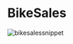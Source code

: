 # BikeSales

![bikesalessnippet](https://github.com/snurekop/BikeSales/assets/58341635/0f751b6a-1432-4c4a-af26-7f73d0117e5e)

